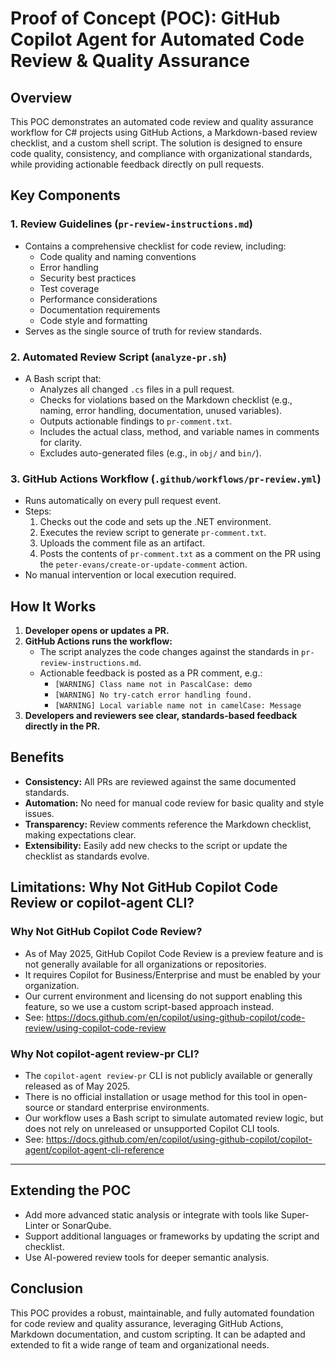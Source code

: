 # Proof of Concept (POC): GitHub Copilot Agent for Automated Code Review & Quality Assurance

## Overview
This POC demonstrates an automated code review and quality assurance workflow for C# projects using GitHub Actions, a Markdown-based review checklist, and a custom shell script. The solution is designed to ensure code quality, consistency, and compliance with organizational standards, while providing actionable feedback directly on pull requests.

## Key Components

### 1. Review Guidelines (`pr-review-instructions.md`)
- Contains a comprehensive checklist for code review, including:
  - Code quality and naming conventions
  - Error handling
  - Security best practices
  - Test coverage
  - Performance considerations
  - Documentation requirements
  - Code style and formatting
- Serves as the single source of truth for review standards.

### 2. Automated Review Script (`analyze-pr.sh`)
- A Bash script that:
  - Analyzes all changed `.cs` files in a pull request.
  - Checks for violations based on the Markdown checklist (e.g., naming, error handling, documentation, unused variables).
  - Outputs actionable findings to `pr-comment.txt`.
  - Includes the actual class, method, and variable names in comments for clarity.
  - Excludes auto-generated files (e.g., in `obj/` and `bin/`).

### 3. GitHub Actions Workflow (`.github/workflows/pr-review.yml`)
- Runs automatically on every pull request event.
- Steps:
  1. Checks out the code and sets up the .NET environment.
  2. Executes the review script to generate `pr-comment.txt`.
  3. Uploads the comment file as an artifact.
  4. Posts the contents of `pr-comment.txt` as a comment on the PR using the `peter-evans/create-or-update-comment` action.
- No manual intervention or local execution required.

## How It Works
1. **Developer opens or updates a PR.**
2. **GitHub Actions runs the workflow:**
   - The script analyzes the code changes against the standards in `pr-review-instructions.md`.
   - Actionable feedback is posted as a PR comment, e.g.:
     - `[WARNING] Class name not in PascalCase: demo`
     - `[WARNING] No try-catch error handling found.`
     - `[WARNING] Local variable name not in camelCase: Message`
3. **Developers and reviewers see clear, standards-based feedback directly in the PR.**

## Benefits
- **Consistency:** All PRs are reviewed against the same documented standards.
- **Automation:** No need for manual code review for basic quality and style issues.
- **Transparency:** Review comments reference the Markdown checklist, making expectations clear.
- **Extensibility:** Easily add new checks to the script or update the checklist as standards evolve.

## Limitations: Why Not GitHub Copilot Code Review or copilot-agent CLI?

### Why Not GitHub Copilot Code Review?
- As of May 2025, GitHub Copilot Code Review is a preview feature and is not generally available for all organizations or repositories.
- It requires Copilot for Business/Enterprise and must be enabled by your organization.
- Our current environment and licensing do not support enabling this feature, so we use a custom script-based approach instead.
- See: https://docs.github.com/en/copilot/using-github-copilot/code-review/using-copilot-code-review

### Why Not copilot-agent review-pr CLI?
- The `copilot-agent review-pr` CLI is not publicly available or generally released as of May 2025.
- There is no official installation or usage method for this tool in open-source or standard enterprise environments.
- Our workflow uses a Bash script to simulate automated review logic, but does not rely on unreleased or unsupported Copilot CLI tools.
- See: https://docs.github.com/en/copilot/using-github-copilot/copilot-agent/copilot-agent-cli-reference

---

## Extending the POC
- Add more advanced static analysis or integrate with tools like Super-Linter or SonarQube.
- Support additional languages or frameworks by updating the script and checklist.
- Use AI-powered review tools for deeper semantic analysis.

## Conclusion
This POC provides a robust, maintainable, and fully automated foundation for code review and quality assurance, leveraging GitHub Actions, Markdown documentation, and custom scripting. It can be adapted and extended to fit a wide range of team and organizational needs.
